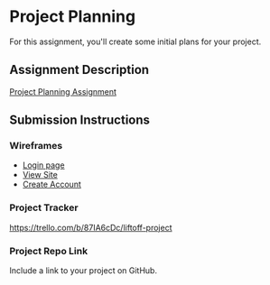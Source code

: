 # Project Planning
For this assignment, you'll create some initial plans for your project.

## Assignment Description
[Project Planning Assignment](https://education.launchcode.org/liftoff/modules/assignments/project-planning)

## Submission Instructions

### Wireframes
- [Login page](https://photos.app.goo.gl/tyuLS3i6Rr2zNSgi9)
- [View Site](https://photos.app.goo.gl/jf5YQXve21FnE5fy8)
- [Create Account](https://photos.app.goo.gl/ZaK9djeCGdgYc6PQA)

### Project Tracker
https://trello.com/b/87IA6cDc/liftoff-project

### Project Repo Link

Include a link to your project on GitHub.

